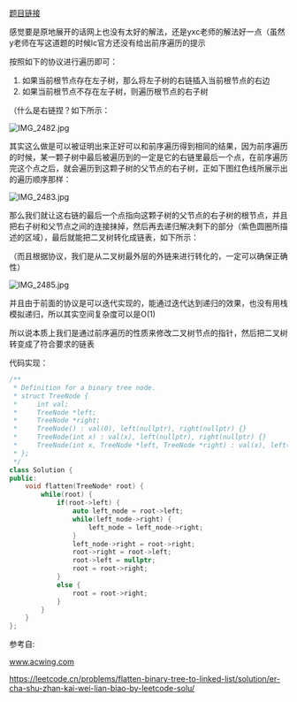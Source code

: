 [题目链接](https://leetcode.cn/problems/flatten-binary-tree-to-linked-list/)

感觉要是原地展开的话网上也没有太好的解法，还是yxc老师的解法好一点（虽然y老师在写这道题的时候lc官方还没有给出前序遍历的提示

按照如下的协议进行遍历即可：

1. 如果当前根节点存在左子树，那么将左子树的右链插入当前根节点的右边
2. 如果当前根节点不存在左子树，则遍历根节点的右子树

（什么是右链捏？如下所示：

![IMG_2482.jpg](https://pic.leetcode-cn.com/1657449398-NlhBLq-IMG_2482.jpg)

其实这么做是可以被证明出来正好可以和前序遍历得到相同的结果，因为前序遍历的时候，某一颗子树中最后被遍历到的一定是它的右链里最后一个点，在前序遍历完这个点之后，就会遍历到这颗子树的父节点的右子树，正如下图红色线所展示出的遍历顺序那样：

![IMG_2483.jpg](https://pic.leetcode-cn.com/1657450328-WSitUN-IMG_2483.jpg)

那么我们就让这右链的最后一个点指向这颗子树的父节点的右子树的根节点，并且把右子树和父节点之间的连接抹掉，然后再去递归解决剩下的部分（紫色圆圈所描述的区域），最后就能把二叉树转化成链表，如下所示：

（而且根据协议，我们是从二叉树最外层的外链来进行转化的，一定可以确保正确性）

![IMG_2485.jpg](https://pic.leetcode-cn.com/1657450876-ixTWOF-IMG_2485.jpg)


并且由于前面的协议是可以迭代实现的，能通过迭代达到递归的效果，也没有用栈模拟递归，所以其实空间复杂度可以是O(1)

所以说本质上我们是通过前序遍历的性质来修改二叉树节点的指针，然后把二叉树转变成了符合要求的链表

代码实现：
```c++
/**
 * Definition for a binary tree node.
 * struct TreeNode {
 *     int val;
 *     TreeNode *left;
 *     TreeNode *right;
 *     TreeNode() : val(0), left(nullptr), right(nullptr) {}
 *     TreeNode(int x) : val(x), left(nullptr), right(nullptr) {}
 *     TreeNode(int x, TreeNode *left, TreeNode *right) : val(x), left(left), right(right) {}
 * };
 */
class Solution {
public:
    void flatten(TreeNode* root) {
        while(root) {
            if(root->left) {
                auto left_node = root->left;
                while(left_node->right) {
                    left_node = left_node->right;
                }
                left_node->right = root->right;
                root->right = root->left;
                root->left = nullptr;
                root = root->right;
            }
            else {
                root = root->right;
            }
        }
    }
};
```

参考自:

www.acwing.com

https://leetcode.cn/problems/flatten-binary-tree-to-linked-list/solution/er-cha-shu-zhan-kai-wei-lian-biao-by-leetcode-solu/

